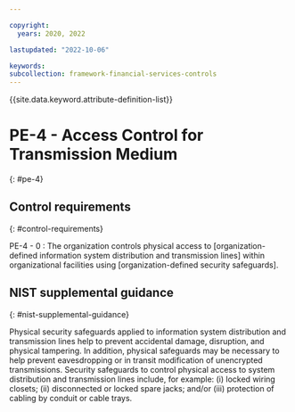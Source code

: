 ```yaml
---

copyright:
  years: 2020, 2022

lastupdated: "2022-10-06"

keywords: 
subcollection: framework-financial-services-controls
---
```


{{site.data.keyword.attribute-definition-list}}

               
# PE-4 - Access Control for Transmission Medium
{: #pe-4}

## Control requirements
{: #control-requirements}

PE-4 - 0
    : The organization controls physical access to [organization-defined information system distribution and transmission lines] within organizational facilities using [organization-defined security safeguards].

## NIST supplemental guidance
{: #nist-supplemental-guidance}

Physical security safeguards applied to information system distribution and transmission lines help to prevent accidental damage, disruption, and physical tampering. In addition, physical safeguards may be necessary to help prevent eavesdropping or in transit modification of unencrypted transmissions. Security safeguards to control physical access to system distribution and transmission lines include, for example: (i) locked wiring closets; (ii) disconnected or locked spare jacks; and/or (iii) protection of cabling by conduit or cable trays.





